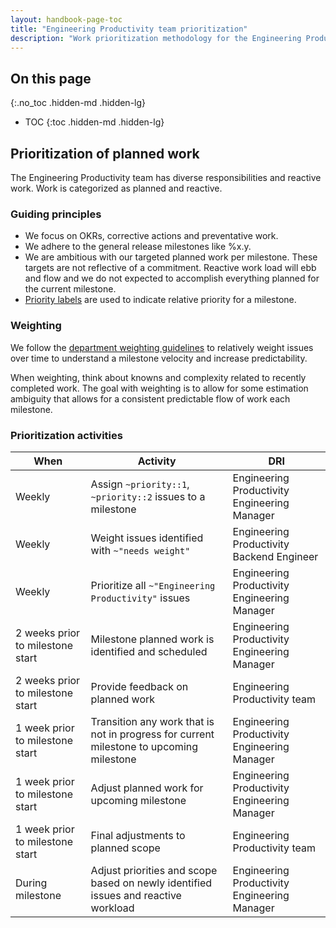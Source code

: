 ```yaml
---
layout: handbook-page-toc
title: "Engineering Productivity team prioritization"
description: "Work prioritization methodology for the Engineering Productivity team"
---
```


## On this page
{:.no_toc .hidden-md .hidden-lg}

- TOC
{:toc .hidden-md .hidden-lg}

## Prioritization of planned work

The Engineering Productivity team has diverse responsibilities and reactive work. Work is categorized as planned and reactive.

### Guiding principles

- We focus on OKRs, corrective actions and preventative work.
- We adhere to the general release milestones like %x.y.
- We are ambitious with our targeted planned work per milestone. These targets are not reflective of a commitment. Reactive work load will ebb and flow and we do not expected to accomplish everything planned for the current milestone.
- [Priority labels](/handbook/engineering/quality/issue-triage/#priority) are used to indicate relative priority for a milestone.

### Weighting

We follow the [department weighting guidelines](https://about.gitlab.com/handbook/engineering/quality/quality-engineering/#weights) to relatively weight issues over time to understand a milestone velocity and increase predictability. 

When weighting, think about knowns and complexity related to recently completed work. The goal with weighting is to allow for some estimation ambiguity that allows for a consistent predictable flow of work each milestone. 

### Prioritization activities

| When | Activity | DRI |
| --- | --- | --- |
| Weekly | Assign `~priority::1`, `~priority::2` issues to a milestone | Engineering Productivity Engineering Manager |
| Weekly | Weight issues identified with `~"needs weight"` | Engineering Productivity Backend Engineer |
| Weekly | Prioritize all `~"Engineering Productivity"` issues | Engineering Productivity Engineering Manager |
| 2 weeks prior to milestone start | Milestone planned work is identified and scheduled | Engineering Productivity Engineering Manager |
| 2 weeks prior to milestone start | Provide feedback on planned work | Engineering Productivity team |
| 1 week prior to milestone start | Transition any work that is not in progress for current milestone to upcoming milestone | Engineering Productivity Engineering Manager |
| 1 week prior to milestone start | Adjust planned work for upcoming milestone | Engineering Productivity Engineering Manager |
| 1 week prior to milestone start | Final adjustments to planned scope | Engineering Productivity team |
| During milestone | Adjust priorities and scope based on newly identified issues and reactive workload | Engineering Productivity Engineering Manager |
